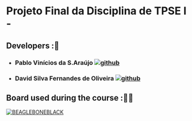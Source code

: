# Projeto Final da Disciplina de TPSE I - 

## Developers :👥

  - ### Pablo Vinícios da S.Araújo [![github](https://img.shields.io/badge/GitHub-000000?style=for-the-badge&logo=github&logoColor=white)](https://github.com/PabloVini28)
  - ### David Silva Fernandes de Oliveira [![github](https://img.shields.io/badge/GitHub-000000?style=for-the-badge&logo=github&logoColor=white)](https://github.com/sfoDavid)
    
## Board used during the course :🧑‍💻

[![BEAGLEBONEBLACK](https://img.shields.io/badge/BEAGLEBONEBLACK-black?style=for-the-badge&logoColor=orange)](https://www.beagleboard.org/boards/beaglebone-black)
